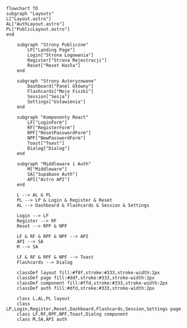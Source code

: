 ﻿```mermaid
flowchart TD
subgraph "Layouts"
L["Layout.astro"]
AL["AuthLayout.astro"]
PL["PublicLayout.astro"]
end

    subgraph "Strony Publiczne"
        LP["Landing Page"]
        Login["Strona Logowania"]
        Register["Strona Rejestracji"]
        Reset["Reset Hasła"]
    end

    subgraph "Strony Autoryzowane"
        Dashboard["Panel Główny"]
        Flashcards["Moje Fiszki"]
        Session["Sesja"]
        Settings["Ustawienia"]
    end

    subgraph "Komponenty React"
        LF["LoginForm"]
        RF["RegisterForm"]
        RPF["ResetPasswordForm"]
        NPF["NewPasswordForm"]
        Toast["Toast"]
        Dialog["Dialog"]
    end

    subgraph "Middleware i Auth"
        M["Middleware"]
        SA["Supabase Auth"]
        API["Astro API"]
    end

    L --> AL & PL
    PL --> LP & Login & Register & Reset
    AL --> Dashboard & Flashcards & Session & Settings

    Login --> LF
    Register --> RF
    Reset --> RPF & NPF

    LF & RF & RPF & NPF --> API
    API --> SA
    M --> SA

    LF & RF & RPF & NPF --> Toast
    Flashcards --> Dialog

    classDef layout fill:#f9f,stroke:#333,stroke-width:2px
    classDef page fill:#ddf,stroke:#333,stroke-width:2px
    classDef component fill:#ffd,stroke:#333,stroke-width:2px
    classDef auth fill:#dfd,stroke:#333,stroke-width:2px

    class L,AL,PL layout
    class LP,Login,Register,Reset,Dashboard,Flashcards,Session,Settings page
    class LF,RF,RPF,NPF,Toast,Dialog component
    class M,SA,API auth
```

